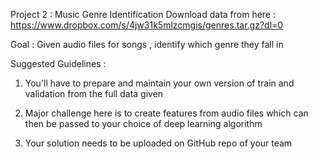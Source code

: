 Project 2 : Music Genre Identification
Download data from here :  https://www.dropbox.com/s/4jw31k5mlzcmgis/genres.tar.gz?dl=0

Goal : Given audio files for songs , identify which genre they fall in 

Suggested Guidelines : 

1. You'll have to prepare and maintain your own version of train and validation from the full data given 

2. Major challenge here is to create features from audio files which can then be passed to your choice of deep learning algorithm 

3. Your solution needs to be uploaded on GitHub repo of your team